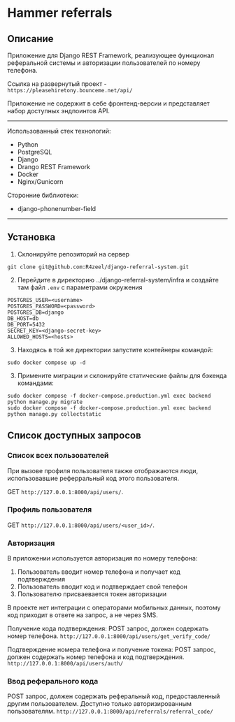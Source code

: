 # Hammer referrals

## Описание
Приложение для Django REST Framework, реализующее функционал реферальной системы
и авторизации пользователей по номеру телефона.

Ссылка на развернутый проект - `https://pleasehiretony.bounceme.net/api/`

Приложение не содержит в себе фронтенд-версии и представляет набор доступных
эндпоинтов API.

***

Использованный стек технологий:
- Python
- PostgreSQL
- Django
- Drango REST Framework
- Docker
- Nginx/Gunicorn

Сторонние библиотеки:
- django-phonenumber-field

***

## Установка
1. Склонируйте репозиторий на сервер

```
git clone git@github.com:R4zeel/django-referral-system.git
```

2. Перейдите в директорию ../django-referral-system/infra и создайте там
файл `.env` с параметрами окружения

```
POSTGRES_USER=<username>
POSTGRES_PASSWORD=<password>
POSTGRES_DB=django
DB_HOST=db
DB_PORT=5432
SECRET_KEY=<django-secret-key>
ALLOWED_HOSTS=<hosts>
```

3. Находясь в той же директории запустите контейнеры командой:

```
sudo docker compose up -d
```

3. Примените миграции и склонируйте статические файлы для бэкенда командами:

```
sudo docker compose -f docker-compose.production.yml exec backend python manage.py migrate
sudo docker compose -f docker-compose.production.yml exec backend python manage.py collectstatic
```

## Список доступных запросов

### Список всех пользователей
При вызове профиля пользователя также отображаются люди, использовавшие реферральный код
этого пользователя.

GET `http://127.0.0.1:8000/api/users/`.

### Профиль пользователя
GET `http://127.0.0.1:8000/api/users/<user_id>/`.

### Авторизация
В приложении используется авторизация по номеру телефона: 
1. Пользователь вводит номер телефона и получает код подтверждения
2. Пользователь вводит код и подтверждает свой телефон
3. Пользователю присваевается токен авторизации

В проекте нет интеграции с операторами мобильных данных, поэтому код приходит
в ответе на запрос, а не через SMS.

Получение кода подтверждения: 
POST запрос, должен содержать номер телефона.
 `http://127.0.0.1:8000/api/users/get_verify_code/`

Подтверждение номера телефона и получение токена: 
POST запрос, должен содержать номер телефона и код подтверждения.
`http://127.0.0.1:8000/api/users/auth/`

### Ввод реферального кода
POST запрос, должен содержать реферальный код, предоставленный другим пользователем.
Доступно только авторизированным пользователям.
`http://127.0.0.1:8000/api/referrals/referral_code/`